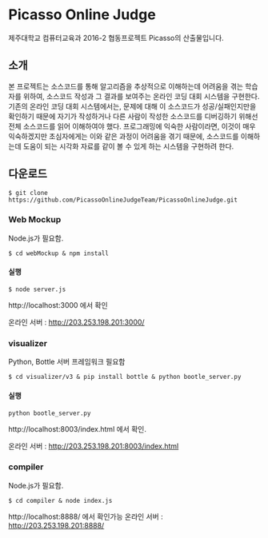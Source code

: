 # Picasso Online Judge
제주대학교 컴퓨터교육과 2016-2 협동프로젝트 Picasso의 산출물입니다.

## 소개
본 프로젝트는 소스코드를 통해 알고리즘을 추상적으로 이해하는데 어려움을 겪는 학습자를 위하여, 소스코드 작성과 그 결과를 보여주는 온라인 코딩 대회 시스템을 구현한다. 기존의 온라인 코딩 대회 시스템에서는, 문제에 대해 이 소스코드가 성공/실패인지만을 확인하기 때문에 자기가 작성하거나 다른 사람이 작성한 소스코드를 디버깅하기 위해선 전체 소스코드를 읽어 이해하여야 했다. 프로그래밍에 익숙한 사람이라면, 이것이 매우 익숙하겠지만 초심자에게는 이와 같은 과정이 어려움을 겪기 때문에, 소스코드를 이해하는데 도움이 되는 시각화 자료를 같이 볼 수 있게 하는 시스템을 구현하려 한다.

## 다운로드
```{r, engine='bash'}
$ git clone https://github.com/PicassoOnlineJudgeTeam/PicassoOnlineJudge.git
```

### Web Mockup
Node.js가 필요함.
```{r, engine='bash'}
$ cd webMockup & npm install
```

#### 실행
```{r, engine='bash'}
$ node server.js
```

http://localhost:3000 에서 확인

온라인 서버 : http://203.253.198.201:3000/

### visualizer
Python, Bottle 서버 프레임워크 필요함
```{r, engine='bash'}
$ cd visualizer/v3 & pip install bottle & python bootle_server.py
```

#### 실행
```{r, engine='bash'}
python bootle_server.py
```


http://localhost:8003/index.html 에서 확인.

온라인 서버 : http://203.253.198.201:8003/index.html


### compiler
Node.js가 필요함.
```{r, engine='bash'}
$ cd compiler & node index.js
```

http://localhost:8888/ 에서 확인가능
온라인 서버 : http://203.253.198.201:8888/
